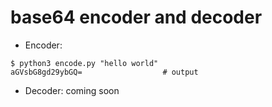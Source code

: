 # base64 encoder and decoder
- Encoder:
```
$ python3 encode.py "hello world"
aGVsbG8gd29ybGQ=                  # output
```

- Decoder: coming soon
